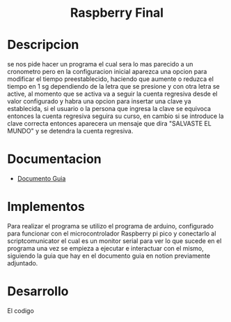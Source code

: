 <h1 align="center">Raspberry Final</h1>

# Descripcion 
se nos pide hacer un programa el cual sera lo mas parecido a un cronometro pero en la configuracion inicial aparezca una opcion para modificar el tiempo preestablecido, haciendo que aumente o reduzca el tiempo en 1 sg dependiendo de la letra que se presione y con otra letra se active, al momento que se activa va a seguir la cuenta regresiva desde el valor configurado y habra una opcion para insertar una clave ya establecida, si el usuario o la persona que ingresa la clave se equivoca entonces la cuenta regresiva seguira su curso, en cambio si se introduce la clave correcta entonces aparecera un mensaje que dira "SALVASTE EL MUNDO" y se detendra la cuenta regresiva.

# Documentacion

- [Documento Guia](https://silk-motion-e7d.notion.site/Unidad-1-Software-para-sistemas-embebidos-86760026bfac4e339e649191eedab500)

# Implementos

Para realizar el programa se utilizo el programa de arduino, configurado para funcionar con el microcontrolador Raspberry pi pico y conectarlo al scriptcomunicator el cual es un monitor serial para ver lo que sucede en el programa una vez se empieza a ejecutar e interactuar con el mismo, siguiendo la guia que hay en el documento guia en notion previamente adjuntado.

# Desarrollo 

El codigo 

